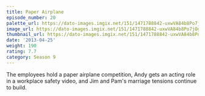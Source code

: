 ```yaml
---
title: Paper Airplane
episode_number: 20
palette_url: https://dato-images.imgix.net/151/1471788842-uxwVA84b8Po7jOg9GZNtmxot3NU.jpg?ixlib=rb-1.1.0&ch=DPR%2CWidth&auto=enhance&palette=json
image_url: https://dato-images.imgix.net/151/1471788842-uxwVA84b8Po7jOg9GZNtmxot3NU.jpg?ixlib=rb-1.1.0&ch=DPR%2CWidth&auto=compress%2Cformat&w=500
thumbnail_url: https://dato-images.imgix.net/151/1471788842-uxwVA84b8Po7jOg9GZNtmxot3NU.jpg?ixlib=rb-1.1.0&ch=DPR%2CWidth&auto=enhance&w=500&h=280&fit=crop&fm=jpg
date: '2013-04-25'
weight: 190
rating: 7.7
category: Season 9
---
```


The employees hold a paper airplane competition, Andy gets an acting role in a workplace safety video, and Jim and Pam's marriage tensions continue to build.